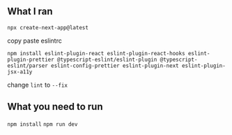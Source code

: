## What I ran

`npx create-next-app@latest`

copy paste eslintrc

`npm install eslint-plugin-react eslint-plugin-react-hooks eslint-plugin-prettier @typescript-eslint/eslint-plugin @typescript-eslint/parser eslint-config-prettier eslint-plugin-next eslint-plugin-jsx-a11y`

change `lint` to `--fix`

## What you need to run

`npm install`
`npm run dev`